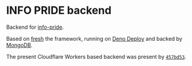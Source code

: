 # INFO PRIDE backend

Backend for [info-pride](https://github.com/outloudvi/info-pride).

Based on [fresh](https://fresh.deno.dev/) the framework, running on [Deno Deploy](https://deno.com/deploy) and backed by [MongoDB](https://www.mongodb.com/).

The present Cloudflare Workers based backend was present by [`457bd53`](https://github.com/MalitsPlus/IDOLY-Backend/tree/457bd5385c8d1ced6565fbd42ec5daceac297bfe/packages/backend).